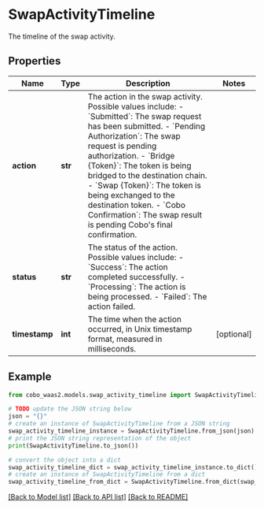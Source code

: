 # SwapActivityTimeline

The timeline of the swap activity.

## Properties

Name | Type | Description | Notes
------------ | ------------- | ------------- | -------------
**action** | **str** | The action in the swap activity. Possible values include:   - &#x60;Submitted&#x60;: The swap request has been submitted.   - &#x60;Pending Authorization&#x60;: The swap request is pending authorization.   - &#x60;Bridge {Token}&#x60;: The token is being bridged to the destination chain.   - &#x60;Swap {Token}&#x60;: The token is being exchanged to the destination token.   - &#x60;Cobo Confirmation&#x60;: The swap result is pending Cobo&#39;s final confirmation.  | 
**status** | **str** | The status of the action. Possible values include:   - &#x60;Success&#x60;: The action completed successfully.   - &#x60;Processing&#x60;: The action is being processed.   - &#x60;Failed&#x60;: The action failed.  | 
**timestamp** | **int** | The time when the action occurred, in Unix timestamp format, measured in milliseconds.   | [optional] 

## Example

```python
from cobo_waas2.models.swap_activity_timeline import SwapActivityTimeline

# TODO update the JSON string below
json = "{}"
# create an instance of SwapActivityTimeline from a JSON string
swap_activity_timeline_instance = SwapActivityTimeline.from_json(json)
# print the JSON string representation of the object
print(SwapActivityTimeline.to_json())

# convert the object into a dict
swap_activity_timeline_dict = swap_activity_timeline_instance.to_dict()
# create an instance of SwapActivityTimeline from a dict
swap_activity_timeline_from_dict = SwapActivityTimeline.from_dict(swap_activity_timeline_dict)
```
[[Back to Model list]](../README.md#documentation-for-models) [[Back to API list]](../README.md#documentation-for-api-endpoints) [[Back to README]](../README.md)


